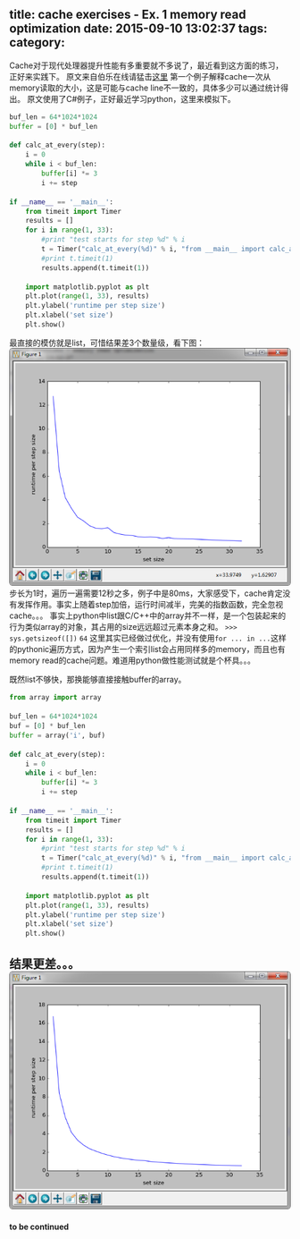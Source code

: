 title: cache exercises - Ex. 1 memory read optimization
date: 2015-09-10 13:02:37
tags:
category:
---
Cache对于现代处理器提升性能有多重要就不多说了，最近看到这方面的练习，正好来实践下。
原文来自伯乐在线请猛击[这里](http://blog.jobbole.com/89759/)
第一个例子解释cache一次从memory读取的大小，这是可能与cache line不一致的，具体多少可以通过统计得出。
原文使用了C#例子，正好最近学习python，这里来模拟下。
```python
buf_len = 64*1024*1024
buffer = [0] * buf_len

def calc_at_every(step):
	i = 0
	while i < buf_len:
		buffer[i] *= 3
		i += step
		
if __name__ == '__main__':
	from timeit import Timer
	results = []
	for i in range(1, 33):
		#print "test starts for step %d" % i
		t = Timer("calc_at_every(%d)" % i, "from __main__ import calc_at_every")
		#print t.timeit(1)
		results.append(t.timeit(1))
	
	import matplotlib.pyplot as plt
	plt.plot(range(1, 33), results)
	plt.ylabel('runtime per step size')
	plt.xlabel('set size')
	plt.show()
```
最直接的模仿就是list，可惜结果差3个数量级，看下图：
![list test](/img/2015-09-10_130439.png)
步长为1时，遍历一遍需要12秒之多，例子中是80ms，大家感受下，cache肯定没有发挥作用。事实上随着step加倍，运行时间减半，完美的指数函数，完全忽视cache。。。
事实上python中list跟C/C++中的array并不一样，是一个包装起来的行为类似array的对象，其占用的size远远超过元素本身之和。
`>>> sys.getsizeof([])`
`64`
这里其实已经做过优化，并没有使用`for ... in ...`这样的pythonic遍历方式，因为产生一个索引list会占用同样多的memory，而且也有memory read的cache问题。难道用python做性能测试就是个杯具。。。

既然list不够快，那换能够直接接触buffer的array。
```python
from array import array

buf_len = 64*1024*1024
buf = [0] * buf_len
buffer = array('i', buf)

def calc_at_every(step):
	i = 0
	while i < buf_len:
		buffer[i] *= 3
		i += step
		
if __name__ == '__main__':
	from timeit import Timer
	results = []
	for i in range(1, 33):
		#print "test starts for step %d" % i
		t = Timer("calc_at_every(%d)" % i, "from __main__ import calc_at_every")
		#print t.timeit(1)
		results.append(t.timeit(1))
	
	import matplotlib.pyplot as plt
	plt.plot(range(1, 33), results)
	plt.ylabel('runtime per step size')
	plt.xlabel('set size')
	plt.show()
```
结果更差。。。
![bytearray test](/img/2015-09-10_133710.png)
---
**to be continued**